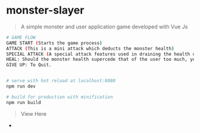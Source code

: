 # monster-slayer

> A simple monster and user application game developed with Vue Js



``` bash
# GAME FLOW 
GAME START (Starts the game process)
ATTACK (This is a mini attack which deducts the monster health)
SPECIAL ATTACK (A special attack features used in draining the health of the monster)
HEAL: Should the monster health supercede that of the user too much, you can heal up.
GIVE UP: To Quit.


# serve with hot reload at localhost:8080
npm run dev

# build for production with minification
npm run build
```

>View Here

- 
